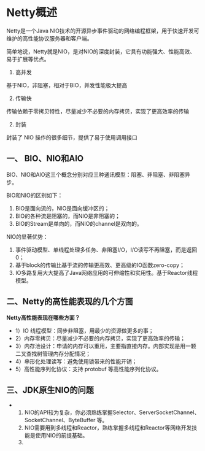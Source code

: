 # Netty概述



Netty是一个Java NIO技术的开源异步事件驱动的网络编程框架，用于快速开发可维护的高性能协议服务器和客户端。

简单地说，Netty就是NIO，是对NIO的深度封装，它具有功能强大、性能高效、易于扩展等优点。



1. 高并发

基于NIO，非阻塞，相对于BIO，并发性能极大提高

2. 传输快

传输依赖于零拷贝特性，尽量减少不必要的内存拷贝，实现了更高效率的传输

2. 封装

封装了 NIO 操作的很多细节，提供了易于使用调用接口



## 一、 BIO、NIO和AIO



BIO、NIO和AIO这三个概念分别对应三种通讯模型：阻塞、非阻塞、非阻塞异步。

BIO和NIO的区别如下：

1. BIO是面向流的，NIO是面向缓冲区的；
2. BIO的各种流是阻塞的，而NIO是非阻塞的；
3. BIO的Stream是单向的，而NIO的channel是双向的。

NIO的显著优势：

1. 事件驱动模型、单线程处理多任务、非阻塞I/O，I/O读写不再阻塞，而是返回0；
2. 基于block的传输比基于流的传输更高效、更高级的IO函数zero-copy；
3. IO多路复用大大提高了Java网络应用的可伸缩性和实用性。基于Reactor线程模型。



## 二、Netty的高性能表现的几个方面



**Netty高性能表现在哪些方面？**

- 1）IO 线程模型：同步非阻塞，用最少的资源做更多的事；
- 2）内存零拷贝：尽量减少不必要的内存拷贝，实现了更高效率的传输；
- 3）内存池设计：申请的内存可以重用，主要指直接内存。内部实现是用一颗二叉查找树管理内存分配情况；
- 4）串形化处理读写：避免使用锁带来的性能开销；
- 5）高性能序列化协议：支持 protobuf 等高性能序列化协议。



## 三、JDK原生NIO的问题

* 1. NIO的API较为复杂，你必须熟练掌握Selector、ServerSocketChannel、SocketChannel、ByteBuffer 等。
  2. NIO需要用到多线程和Reactor，熟练掌握多线程和Reactor等网络开发技能是使用NIO的前提基础。
  3. 

